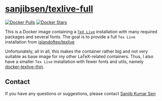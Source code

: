 # [sanjibsen/texlive-full](http://hub.docker.com/r/sanjibsen/texlive-full/)

[![Docker Pulls](http://img.shields.io/docker/pulls/sanjibsen/texlive-full.svg)](http://hub.docker.com/r/sanjibsen/texlive-full/)
[![Docker Stars](http://img.shields.io/docker/stars/sanjibsen/texlive-full.svg)](http://hub.docker.com/r/sanjibsen/texlive-full/)


This is a Docker image containing a [`TeX Live`](http://en.wikipedia.org/wiki/TeX_Live) installation with many required packages and several fonts.
The goal is to provide a full `Tex Live` installation from [islandoftex/texlive](https://gitlab.com/islandoftex/images/texlive)

Unfortunately, all in all, this makes the container rather big and not very suitable as base image for my other LaTeX-related containers.
Thus, I also have a smaller `Tex Live` installation with fewer fonts and utils, namely [docker-texlive-thin](http://www.github.com/sanjib-sen/texlive-thin).

## Contact

If you have any questions or suggestions, please contact [Sanjib Kumar Sen](mailto:sksenonline@gmail.com)
